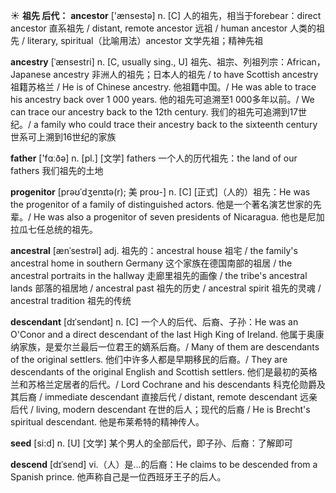 ☀ <span class="category">**祖先 后代：**</span>
<span class="vocabulary">**ancestor**</span> ['ænsestə] 
<span class="definition">n. [C] 人的祖先，相当于forebear：</span>direct ancestor 直系祖先 / distant, remote ancestor 远祖 / human ancestor 人类的祖先 / literary, spiritual（比喻用法）ancestor 文学先祖；精神先祖
           
<span class="vocabulary">**ancestry**</span> [ˈænsestri]
<span class="definition">n. [C, usually sing., U] 祖先、祖宗、列祖列宗：</span>African，Japanese ancestry 非洲人的祖先；日本人的祖先 / to have Scottish ancestry 祖籍苏格兰 / He is of Chinese ancestry. 他祖籍中国。/ He was able to trace his ancestry back over 1 000 years. 他的祖先可追溯至1 000多年以前。/ We can trace our ancestry back to the 12th century. 我们的祖先可追溯到17世纪。/ a family who could trace their ancestry back to the sixteenth century 世系可上溯到16世纪的家族

<span class="vocabulary">**father**</span> ['fɑːðə] 
<span class="definition">n. [pl.] [文学] fathers 一个人的历代祖先：</span>the land of our fathers 我们祖先的土地
           
<span class="vocabulary">**progenitor**</span> [prəʊˈdʒenɪtə(r); 美 proʊ-]
<span class="definition">n. [C] [正式]（人的）祖先：</span>He was the progenitor of a family of distinguished actors. 他是一个著名演艺世家的先辈。/ He was also a progenitor of seven presidents of Nicaragua. 他也是尼加拉瓜七任总统的祖先。
           
<span class="vocabulary">**ancestral**</span> [ænˈsestrəl]
<span class="definition">adj. 祖先的：</span>ancestral house 祖宅 / the family's ancestral home in southern Germany 这个家族在德国南部的祖居 / the ancestral portraits in the hallway 走廊里祖先的画像 / the tribe's ancestral lands 部落的祖居地 / ancestral past 祖先的历史 / ancestral spirit 祖先的灵魂 / ancestral tradition 祖先的传统           

<span class="vocabulary">**descendant**</span> [dɪˈsendənt]
<span class="definition">n. [C] 一个人的后代、后裔、子孙：</span>He was an O'Conor and a direct descendant of the last High King of Ireland. 他属于奥康纳家族，是爱尔兰最后一位君王的嫡系后裔。/ Many of them are descendants of the original settlers. 他们中许多人都是早期移民的后裔。/ They are descendants of the original English and Scottish settlers. 他们是最初的英格兰和苏格兰定居者的后代。/ Lord Cochrane and his descendants 科克伦勋爵及其后裔 / immediate descendant 直接后代 / distant, remote descendant 远亲后代 / living, modern descendant 在世的后人；现代的后裔 / He is Brecht's spiritual descendant. 他是布莱希特的精神传人。

<span class="vocabulary">**seed**</span> [si:d] 
<span class="definition">n. [U] [文学] 某个男人的全部后代，即子孙、后裔：</span>了解即可
           
<span class="vocabulary">**descend**</span> [dɪˈsend]
<span class="definition">vi.（人）是…的后裔：</span>He claims to be descended from a Spanish prince. 他声称自己是一位西班牙王子的后人。
